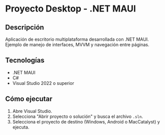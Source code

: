 # Proyecto Desktop - .NET MAUI

## Descripción
Aplicación de escritorio multiplataforma desarrollada con .NET MAUI.  
Ejemplo de manejo de interfaces, MVVM y navegación entre páginas.

## Tecnologías
- .NET MAUI
- C#
- Visual Studio 2022 o superior

## Cómo ejecutar
1. Abre Visual Studio.
2. Selecciona "Abrir proyecto o solución" y busca el archivo `.sln`.
3. Selecciona el proyecto de destino (Windows, Android o MacCatalyst) y ejecuta.
